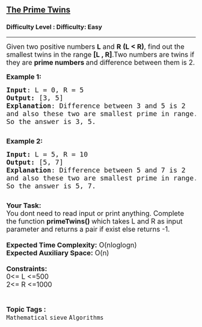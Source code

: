 <h2><a href="https://www.geeksforgeeks.org/problems/the-prime-twins2419/1?page=6&status=unsolved&sortBy=accuracy">The Prime Twins</a></h2><h3>Difficulty Level : Difficulty: Easy</h3><hr><div class="problems_problem_content__Xm_eO"><p><span style="font-size:18px">Given two positive numbers <strong>L</strong> and <strong>R</strong> <strong>(L &lt; R)</strong>, find out the smallest twins in the range <strong>[L , R]</strong>.Two numbers are twins if they are <strong>prime numbers&nbsp;</strong>and&nbsp;difference between them is 2.</span><br>
<br>
<span style="font-size:18px"><strong>Example 1:</strong></span></p>

<pre><span style="font-size:18px"><strong>Input</strong>: L = 0, R = 5
<strong>Output:</strong>&nbsp;[3, 5]
<strong>Explanation</strong>: Difference between 3 and 5 is 2
and also these two are smallest prime in range.
So the answer is 3, 5. </span>
</pre>

<p><br>
<span style="font-size:18px"><strong>Example 2:</strong></span></p>

<pre><span style="font-size:18px"><strong>Input: </strong>L = 5, R = 10
<strong>Output:&nbsp;</strong>[5, 7]
<strong>Explanation</strong>: Difference between 5 and 7 is 2
and also these two are smallest prime in range.
So the answer is 5, 7. 
</span></pre>

<p><br>
<span style="font-size:18px"><strong>Your Task:&nbsp;&nbsp;</strong><br>
You dont need to read input or print anything. Complete the function <strong>primeTwins()&nbsp;</strong>which takes L and R&nbsp;as input parameter and returns a pair if exist else returns -1.<br>
<br>
<strong>Expected Time Complexity:</strong> O(nloglogn)<br>
<strong>Expected Auxiliary Space:</strong> O(n)<br>
<br>
<strong>Constraints:</strong><br>
0&lt;= L&nbsp;&lt;=500<br>
2&lt;= R&nbsp;&lt;=1000</span></p>
</div><br><p><span style=font-size:18px><strong>Topic Tags : </strong><br><code>Mathematical</code>&nbsp;<code>sieve</code>&nbsp;<code>Algorithms</code>&nbsp;